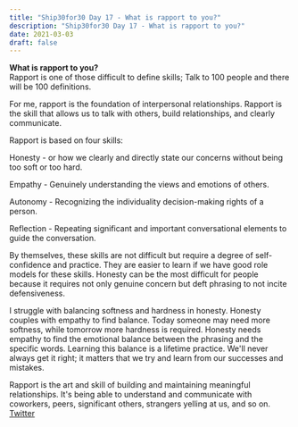 ```yaml
---
title: "Ship30for30 Day 17 - What is rapport to you?"
description: "Ship30for30 Day 17 - What is rapport to you?"
date: 2021-03-03
draft: false
---
```


**What is rapport to you?**  
Rapport is one of those difficult to define skills; Talk to 100 people and there will be 100 definitions.  

For me, rapport is the foundation of interpersonal relationships. Rapport is the skill that allows us to talk with others, build relationships, and clearly communicate.  

Rapport is based on four skills:

Honesty - or how we clearly and directly state our concerns without being too soft or too hard.   

Empathy - Genuinely understanding the views and emotions of others.  

Autonomy - Recognizing the individuality decision-making rights of a person.  

Reflection - Repeating significant and important conversational elements to guide the conversation.  

By themselves, these skills are not difficult but require a degree of self-confidence and practice. They are easier to learn if we have good role models for these skills. Honesty can be the most difficult for people because it requires not only genuine concern but deft phrasing to not incite defensiveness.  

I struggle with balancing softness and hardness in honesty. Honesty couples with empathy to find balance. Today someone may need more softness, while tomorrow more hardness is required. Honesty needs empathy to find the emotional balance between the phrasing and the specific words. Learning this balance is a lifetime practice. We'll never always get it right; it matters that we try and learn from our successes and mistakes.

Rapport is the art and skill of building and maintaining meaningful relationships. It's being able to understand and communicate with coworkers, peers, significant others, strangers yelling at us, and so on.  
[Twitter](https://twitter.com/hippiebikeracer/status/1367128845866979336?s=20)